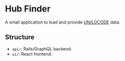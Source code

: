 # Hub Finder

A small application to load and provide [UN/LOCODE](https://en.wikipedia.org/wiki/UN/LOCODE) data.

## Structure

- `api/`: Rails/GraphQL backend.
- `ui/`: React frontend.